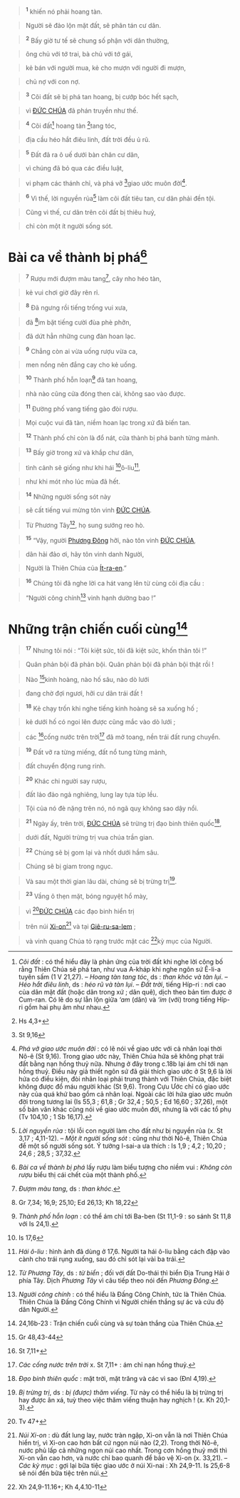 > <sup><b>1</b></sup> khiến nó phải hoang tàn.
>


> Người sẽ đảo lộn mặt đất, sẽ phân tán cư dân.
>


> <sup><b>2</b></sup> Bấy giờ tư tế sẽ chung số phận với dân thường,
>


> ông chủ với tớ trai, bà chủ với tớ gái,
>


> kẻ bán với người mua, kẻ cho mượn với người đi mượn,
>


> chủ nợ với con nợ.
>


> <sup><b>3</b></sup> Cõi đất sẽ bị phá tan hoang, bị cướp bóc hết sạch,
>


> vì [ĐỨC CHÚA]() đã phán truyền như thế.
>


> <sup><b>4</b></sup> Cõi đất[^3] hoang tàn [^1*]tang tóc,
>


> địa cầu héo hắt điêu linh, đất trời đều ủ rũ.
>


> <sup><b>5</b></sup> Đất đã ra ô uế dưới bàn chân cư dân,
>


> vì chúng đã bỏ qua các điều luật,
>


> vi phạm các thánh chỉ, và phá vỡ [^2*]giao ước muôn đời[^4].
>


> <sup><b>6</b></sup> Vì thế, lời nguyền rủa[^5] làm cõi đất tiêu tan, cư dân phải đền tội.
>


> Cũng vì thế, cư dân trên cõi đất bị thiêu huỷ,
>


> chỉ còn một ít người sống sót.
>


# Bài ca về thành bị phá[^6]

> <sup><b>7</b></sup> Rượu mới đượm màu tang[^7], cây nho héo tàn,
>


> kẻ vui chơi giờ đây rên rỉ.
>


> <sup><b>8</b></sup> Đã ngưng rồi tiếng trống vui xưa,
>


> đã [^3*]im bặt tiếng cười đùa phè phỡn,
>


> đã dứt hẳn những cung đàn hoan lạc.
>


> <sup><b>9</b></sup> Chẳng còn ai vừa uống rượu vừa ca,
>


> men nồng nên đắng cay cho kẻ uống.
>


> <sup><b>10</b></sup> Thành phố hỗn loạn[^8] đã tan hoang,
>


> nhà nào cũng cửa đóng then cài, không sao vào được.
>


> <sup><b>11</b></sup> Đường phố vang tiếng gào đòi rượu.
>


> Mọi cuộc vui đã tàn, niềm hoan lạc trong xứ đã biến tan.
>


> <sup><b>12</b></sup> Thành phố chỉ còn là đổ nát, cửa thành bị phá banh từng mảnh.
>


> <sup><b>13</b></sup> Bấy giờ trong xứ và khắp chư dân,
>


> tình cảnh sẽ giống như khi hái [^4*]ô-liu[^9],
>


> như khi mót nho lúc mùa đã hết.
>


> <sup><b>14</b></sup> Những người sống sót này
>


> sẽ cất tiếng vui mừng tôn vinh [ĐỨC CHÚA]().
>


> Từ Phương Tây[^10], họ sung sướng reo hò.
>


> <sup><b>15</b></sup> “Vậy, người [Phương Đông]() hỡi, nào tôn vinh [ĐỨC CHÚA](),
>


> dân hải đảo ơi, hãy tôn vinh danh Người,
>


> Người là Thiên Chúa của [Ít-ra-en]().”
>


> <sup><b>16</b></sup> Chúng tôi đã nghe lời ca hát vang lên từ cùng cõi địa cầu :
>


> “Người công chính[^11] vinh hạnh dường bao !”
>


# Những trận chiến cuối cùng[^12]

> <sup><b>17</b></sup> Nhưng tôi nói : “Tôi kiệt sức, tôi đã kiệt sức, khốn thân tôi !”
>


> Quân phản bội đã phản bội. Quân phản bội đã phản bội thật rồi !
>


> Nào [^5*]kinh hoàng, nào hố sâu, nào dò lưới
>


> đang chờ đợi ngươi, hỡi cư dân trái đất !
>


> <sup><b>18</b></sup> Kẻ chạy trốn khi nghe tiếng kinh hoàng sẽ sa xuống hố ;
>


> kẻ dưới hố có ngoi lên được cũng mắc vào dò lưới ;
>


> các [^6*]cống nước trên trời[^13] đã mở toang, nền trái đất rung chuyển.
>


> <sup><b>19</b></sup> Đất vỡ ra từng miếng, đất nổ tung từng mảnh,
>


> đất chuyển động rung rinh.
>


> <sup><b>20</b></sup> Khác chi người say rượu,
>


> đất lảo đảo ngả nghiêng, lung lay tựa túp lều.
>


> Tội của nó đè nặng trên nó, nó ngã quỵ không sao dậy nổi.
>


> <sup><b>21</b></sup> Ngày ấy, trên trời, [ĐỨC CHÚA]() sẽ trừng trị đạo binh thiên quốc[^14],
>


> dưới đất, Người trừng trị vua chúa trần gian.
>


> <sup><b>22</b></sup> Chúng sẽ bị gom lại và nhốt dưới hầm sâu.
>


> Chúng sẽ bị giam trong ngục.
>


> Và sau một thời gian lâu dài, chúng sẽ bị trừng trị[^15].
>


> <sup><b>23</b></sup> Vầng ô thẹn mặt, bóng nguyệt hổ mày,
>


> vì [^7*][ĐỨC CHÚA]() các đạo binh hiển trị
>


> trên núi [Xi-on]()[^16] và tại [Giê-ru-sa-lem]() ;
>


> và vinh quang Chúa tỏ rạng trước mặt các [^8*]kỳ mục của Người.
>

[^3]: *Cõi đất* : có thể hiểu đây là phản ứng của trời đất khi nghe lời công bố rằng Thiên Chúa sẽ phá tan, như vua A-kháp khi nghe ngôn sứ Ê-li-a tuyên sấm (1 V 21,27). – *Hoang tàn tang tóc*, ds : *than khóc và tàn lụi*. – *Héo hắt điêu linh*, ds : *héo rũ và tàn lụi*. – *Đất trời*, tiếng Híp-ri : nơi cao của dân mặt đất (hoặc dân trong xứ ; dân quê), dịch theo bản tìm được ở Cum-ran. Có lẽ do sự lẫn lộn giữa *‘am* (dân) và *‘im* (với) trong tiếng Híp-ri gồm hai phụ âm như nhau.
[^4]: *Phá vỡ giao ước muôn đời* : có lẽ nói về giao ước với cả nhân loại thời Nô-ê (St 9,16). Trong giao ước này, Thiên Chúa hứa sẽ không phạt trái đất bằng nạn hồng thuỷ nữa. Nhưng ở đây trong c.18b lại ám chỉ tới nạn hồng thuỷ. Điều này giả thiết ngôn sứ đã giải thích giao ước ở St 9,6 là lời hứa có điều kiện, đòi nhân loại phải trung thành với Thiên Chúa, đặc biệt không được đổ máu người khác (St 9,6). Trong Cựu Ước chỉ có giao ước này của quá khứ bao gồm cả nhân loại. Ngoài các lời hứa giao ước muôn đời trong tương lai (Is 55,3 ; 61,8 ; Gr 32,4 ; 50,5 ; Ed 16,60 ; 37,26), một số bản văn khác cũng nói về giao ước muôn đời, nhưng là với các tổ phụ (Tv 104,10 ; 1 Sb 16,17).
[^5]: *Lời nguyền rủa* : tội lỗi con người làm cho đất như bị nguyền rủa (x. St 3,17 ; 4,11-12). – *Một ít người sống sót* : cũng như thời Nô-ê, Thiên Chúa để một số người sống sót. Ý tưởng I-sai-a ưa thích : Is 1,9 ; 4,2 ; 10,20 ; 24,6 ; 28,5 ; 37,32.
[^6]: *Bài ca về thành bị phá* lấy rượu làm biểu tượng cho niềm vui : *Không còn rượu* biểu thị cái chết của một thành phố.
[^7]: *Đượm màu tang*, ds : *than khóc*.
[^8]: *Thành phố hỗn loạn* : có thể ám chỉ tới Ba-ben (St 11,1-9 : so sánh St 11,8 với Is 24,1).
[^9]: *Hái ô-liu* : hình ảnh đã dùng ở 17,6. Người ta hái ô-liu bằng cách đập vào cành cho trái rụng xuống, sau đó chỉ sót lại vài ba trái.
[^10]: *Từ Phương Tây*, ds : *từ biển* ; đối với đất Do-thái thì biển Địa Trung Hải ở phía Tây. Dịch *Phương Tây* vì câu tiếp theo nói đến *Phương Đông*.
[^11]: *Người công chính* : có thể hiểu là Đấng Công Chính, tức là Thiên Chúa. Thiên Chúa là Đấng Công Chính vì Người chiến thắng sự ác và cứu độ dân Người.
[^12]: 24,16b-23 : Trận chiến cuối cùng và sự toàn thắng của Thiên Chúa.
[^13]: *Các cống nước trên trời* x. St 7,11+ : ám chỉ nạn hồng thuỷ.
[^14]: *Đạo binh thiên quốc* : mặt trời, mặt trăng và các vì sao (Đnl 4,19).
[^15]: *Bị trừng trị*, ds : *bị (được) thăm viếng*. Từ này có thể hiểu là bị trừng trị hay được ân xá, tuỳ theo việc thăm viếng thuận hay nghịch ! (x. Kh 20,1-3).
[^16]: *Núi Xi-on* : dù đất lung lay, nước tràn ngập, Xi-on vẫn là nơi Thiên Chúa hiển trị, vì Xi-on cao hơn bất cứ ngọn núi nào (2,2). Trong thời Nô-ê, nước phủ lấp cả những ngọn núi cao nhất. Trong cơn hồng thuỷ mới thì Xi-on vẫn cao hơn, và nước chỉ bao quanh để bảo vệ Xi-on (x. 33,21). – *Các kỳ mục* : gợi lại bữa tiệc giao ước ở núi Xi-nai : Xh 24,9-11. Is 25,6-8 sẽ nói đến bữa tiệc trên núi.
[^1*]: Hs 4,3+
[^2*]: St 9,16
[^3*]: Gr 7,34; 16,9; 25,10; Ed 26,13; Kh 18,22
[^4*]: Is 17,6
[^5*]: Gr 48,43-44
[^6*]: St 7,11+
[^7*]: Tv 47+
[^8*]: Xh 24,9-11.16+; Kh 4,4.10-11